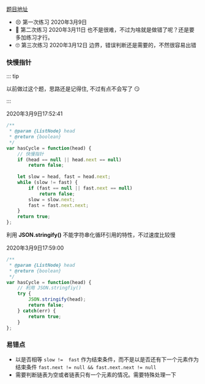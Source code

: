 [题目地址](https://leetcode-cn.com/problems/linked-list-cycle/)



- 😣 第一次练习 2020年3月9日
- :shit: 第二次练习 2020年3月11日 也不是很难，不过为啥就是做错了呢？还是要多加练习才行。
- 🙄 第三次练习 2020年3月12日 边界，错误判断还是需要的，不然很容易出错



### 快慢指针

::: tip

以前做过这个题，思路还是记得住, 不过有点不会写了 😏

:::

2020年3月9日17:52:41

```javascript
/**
 * @param {ListNode} head
 * @return {boolean}
 */
var hasCycle = function(head) {
    // 快慢指针
    if (head == null || head.next == null) 
        return false;
    
    let slow = head, fast = head.next;
    while (slow != fast) {
        if (fast == null || fast.next == null) 
            return false;
        slow = slow.next;
        fast = fast.next.next;
    }
    return true;
};
```



利用 **JSON.stringify()** 不能字符串化循环引用的特性，不过速度比较慢

2020年3月9日17:59:00

```javascript
/**
 * @param {ListNode} head
 * @return {boolean}
 */
var hasCycle = function(head) {
    // 利用 JSON.stringfiy()
    try {
        JSON.stringify(head);
        return false;
    } catch(err) {
        return true;
    }
};
```



### 易错点

- 以是否相等 `slow !=  fast` 作为结束条件，而不是以是否还有下一个元素作为结束条件 `fast.next != null && fast.next.next != null`
- 需要判断链表为空或者链表只有一个元素的情况。需要特殊处理一下


